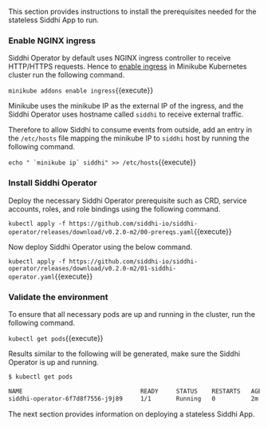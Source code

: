 This section provides instructions to install the prerequisites needed for the stateless Siddhi App to run.

### Enable NGINX ingress

Siddhi Operator by default uses NGINX ingress controller to receive HTTP/HTTPS requests. 
Hence to [enable ingress](https://kubernetes.github.io/ingress-nginx/deploy/) in Minikube Kubernetes cluster run the following command.

`minikube addons enable ingress`{{execute}}

Minikube uses the minikube IP as the external IP of the ingress, and the Siddhi Operator uses hostname called `siddhi` to receive external traffic. 

Therefore to allow Siddhi to consume events from outside, add an entry in the `/etc/hosts` file mapping the minikube IP to `siddhi` host by running the following command.

``` echo " `minikube ip` siddhi" >> /etc/hosts ```{{execute}}

### Install Siddhi Operator

Deploy the necessary Siddhi Operator prerequisite such as CRD, service accounts, roles, and role bindings using the following command.

`kubectl apply -f https://github.com/siddhi-io/siddhi-operator/releases/download/v0.2.0-m2/00-prereqs.yaml`{{execute}}

Now deploy Siddhi Operator using the below command.

`kubectl apply -f https://github.com/siddhi-io/siddhi-operator/releases/download/v0.2.0-m2/01-siddhi-operator.yaml`{{execute}}

### Validate the environment

To ensure that all necessary pods are up and running in the cluster, run the following command.

`kubectl get pods`{{execute}}

Results similar to the following will be generated, make sure the Siddhi Operator is up and running. 

```sh
$ kubectl get pods

NAME                                 READY     STATUS    RESTARTS   AGE
siddhi-operator-6f7d8f7556-j9j89     1/1       Running   0          2m
```

The next section provides information on deploying a stateless Siddhi App.
